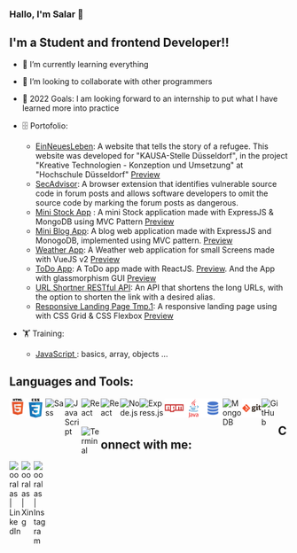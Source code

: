 ### Hallo, I'm Salar 👋 

## I'm a Student and frontend Developer!!

- 🌱 I’m currently learning everything 
- 👯 I’m looking to collaborate with other programmers 
- 🥅 2022 Goals: I am looking forward to an internship to put what I have learned more into practice
- 🗄️ Portofolio:
    - [EinNeuesLeben][einneuesleben]: A website that tells the story of a refugee. This website was developed for "KAUSA-Stelle Düsseldorf", in the project "Kreative Technologien - Konzeption und Umsetzung" at "Hochschule Düsseldorf" [Preview][einneueslebenPreview]
    - [SecAdvisor][secAdvisor]: A browser extension that identifies vulnerable source code in forum posts and allows software developers to omit the source code by marking the forum posts as dangerous.
    - [Mini Stock App][stockapp] : A mini Stock application made with ExpressJS & MongoDB using MVC Pattern [Preview][stockappPreview]
    - [Mini Blog App][blogapp]: A blog web application made with ExpressJS and MonogoDB, implemented using MVC pattern. [Preview][blogappPreview]
    - [Weather App][weatherappvuejs2]: A Weather web application for small Screens made with VueJS v2 [Preview][weatherappvuejs2Preview]
    - [ToDo App][todoapp]: A ToDo app made with ReactJS. [Preview][todoapp-reactjsPreview]. And the App with glassmorphism GUI [Preview][todoapp-glassmorphism]
    - [URL Shortner RESTful API][urlshortnerapi]: An API that shortens the long URLs, with the  option to shorten the link with a desired alias.
    - [Responsive Landing Page Tmp.1][responsivePageTmp1]: A responsive landing page using with CSS Grid & CSS Flexbox [Preview][responsivePageTmp1Preview]
    
- 🏋️ Training:
    - [JavaScript ][javascripttraining]: basics, array, objects ...


## Languages and Tools:


<img align="left" alt="HTML5" width="30px" src="https://raw.githubusercontent.com/devicons/devicon/master/icons/html5/html5-original-wordmark.svg" />
<img align="left" alt="CSS3" width="35px" src="https://raw.githubusercontent.com/devicons/devicon/master/icons/css3/css3-original-wordmark.svg" />
<img align="left" alt="Sass" width="35px" src="https://cdn.jsdelivr.net/gh/devicons/devicon/icons/sass/sass-original.svg" />
<img align="left" alt="JavaScript" width="30px" src="https://cdn.jsdelivr.net/gh/devicons/devicon/icons/javascript/javascript-original.svg" />
<img align="left" alt="React" width="35px" src="https://cdn.jsdelivr.net/gh/devicons/devicon/icons/react/react-original.svg" />
<img align="left" alt="React" width="35px" src="https://cdn.jsdelivr.net/gh/devicons/devicon/icons/vuejs/vuejs-original.svg" />
<img align="left" alt="Node.js" width="35px" src="https://cdn.jsdelivr.net/gh/devicons/devicon/icons/nodejs/nodejs-original.svg" />
<img align="left" alt="Express.js" width="45px"src="https://cdn.jsdelivr.net/gh/devicons/devicon/icons/express/express-original-wordmark.svg" />
<img align="left" alt="Node.js" width="35px" src="https://raw.githubusercontent.com/devicons/devicon/master/icons/npm/npm-original-wordmark.svg" />
<img align="left" alt="npm" width="35px" src="https://raw.githubusercontent.com/devicons/devicon/master/icons/java/java-original-wordmark.svg" />
<img align="left" alt="SQL" width="35px" src="https://raw.githubusercontent.com/github/explore/80688e429a7d4ef2fca1e82350fe8e3517d3494d/topics/sql/sql.png" />
<img align="left" alt="MongoDB" width="35px" src="https://cdn.jsdelivr.net/gh/devicons/devicon/icons/mongodb/mongodb-original.svg" />
<img align="left" alt="Git" width="35px" src="https://raw.githubusercontent.com/devicons/devicon/master/icons/git/git-original-wordmark.svg" />
<img align="left" alt="GitHub" width="30px" src="https://cdn.jsdelivr.net/gh/devicons/devicon/icons/github/github-original.svg" />
<img align="left" alt="Terminal" width="35px" src="https://cdn.jsdelivr.net/gh/devicons/devicon/icons/bash/bash-original.svg" />

<br />


## Connect with me:


[<img align="left" alt="ooralas | LinkedIn" width="22px" src="https://cdn.jsdelivr.net/npm/simple-icons@v6.2.0/icons/linkedin.svg" />][linkedin]
[<img align="left" alt="ooralas | Xing" width="22px" src="https://cdn.jsdelivr.net/npm/simple-icons@v6.2.0/icons/xing.svg" />][xing]
[<img align="left" alt="ooralas | Instagram" width="22px" src="https://cdn.jsdelivr.net/npm/simple-icons@v6.2.0/icons/instagram.svg" />][instagram]







[instagram]: https://instagram.com/salar.alali
[linkedin]: https://www.linkedin.com/in/salar-al-ali-bb52221bb/
[xing]: https://www.xing.com/profile/Salar_AlAli

[stockapp]: https://github.com/ooralas/mini_projects-expressjs_mongodb_MVC_StockApp
[einneuesleben]: https://github.com/ooralas/EinNeuesLeben
[secAdvisor]: https://github.com/SecAdvisor
[blogapp]: https://github.com/ooralas/mini_projects-expressjs_mongodb_Blog
[responsivePageTmp1]: https://github.com/ooralas/mini_projects-HTML-CSS_Template01
[weatherappvuejs2]: https://github.com/ooralas/mini_projects-weatherapp_vuejs2
[todoapp]: https://github.com/ooralas/mini_projects-ToDoApp_ReactJS
[todoapp-glassmorphism]: https://react-todoapp-glassmorphism.netlify.app/
[urlshortnerapi]: https://github.com/ooralas/mini_projects-urlShortner_express_mongodb

[einneueslebenPreview]: https://einneuesleben.tk/
[stockappPreview]: https://dark-blue-deer-cap.cyclic.app/stocks
[secAdvisorDashboardPreview]: https://secadvisor.dev/login
[blogappPreview]: https://lively-teal-swordfish.cyclic.app/
[responsivePageTmp1Preview]: https://ooralas.github.io/mini_projects-HTML-CSS_Template01/
[weatherappvuejs2Preview]: https://miniprojects-weatherapp-vuejs2.netlify.app/
[todoapp-reactjsPreview]: https://miniprojects-todoapp-reactjs.netlify.app

[javascripttraining]: https://github.com/ooralas/training_JavaScript
